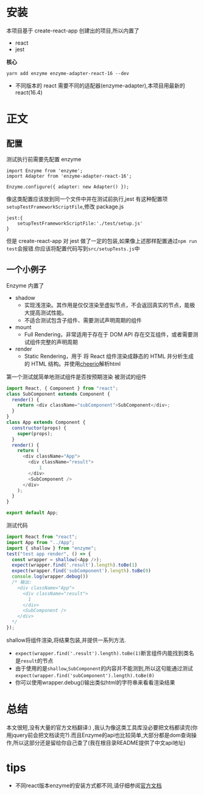 # 安装

本项目基于 create-react-app 创建出的项目,所以内置了

- react
- jest

**核心**

```
yarn add enzyme enzyme-adapter-react-16 --dev
```

- 不同版本的 react 需要不同的适配器(enzyme-adapter),本项目用最新的 react(16.4)

# 正文

## 配置

测试执行前需要先配置 enzyme

```
import Enzyme from 'enzyme';
import Adapter from 'enzyme-adapter-react-16';

Enzyme.configure({ adapter: new Adapter() });
```

像这类配置应该放到同一个文件中并在测试前执行,jest 有这种配置项`setupTestFrameworkScriptFile`,修改 package.js

```
jest:{
    setupTestFrameworkScriptFile:'./test/setup.js'
}
```

但是 create-react-app 对 jest 做了一定的包装,如果像上述那样配置通过`npm run test`会报错.你应该将配置代码写到`src/setupTests.js`中

## 一个小例子

Enzyme 内置了

- shadow
  - 实现浅渲染。其作用是仅仅渲染至虚拟节点，不会返回真实的节点，能极大提高测试性能。
  - 不适合测试包含子组件、需要测试声明周期的组件
- mount
  - Full Rendering，非常适用于存在于 DOM API 存在交互组件，或者需要测试组件完整的声明周期
- render
  - Static Rendering，用于 将 React 组件渲染成静态的 HTML 并分析生成的 HTML 结构。并使用[cheerio](https://cheerio.js.org/)解析html

第一个测试就简单地测试组件是否按预期渲染
被测试的组件

```JavaScript
import React, { Component } from "react";
class SubComponent extends Component {
  render() {
    return <div className="subComponent">SubComponent</div>;
  }
}
class App extends Component {
  constructor(props) {
    super(props);
  }
  render() {
    return (
      <div className="App">
        <div className="result">
            1
        </div>
        <SubComponent />
      </div>
    );
  }
}

export default App;
```

测试代码
``` Javascript
import React from "react";
import App from "../App";
import { shallow } from "enzyme";
test("test app render", () => {
  const wrapper = shallow(<App />);
  expect(wrapper.find('.result').length).toBe(1)
  expect(wrapper.find('subComponent').length).toBe(0)
  console.log(wrapper.debug())
  /* 输出:
    <div className="App">
      <div className="result">
        1
      </div>
      <SubComponent />
    </div>
  */
});
```
shallow将组件渲染,将结果包装,并提供一系列方法.

- `expect(wrapper.find('.result').length).toBe(1)`断言组件内能找到类名是`result`的节点
- 由于使用的是`shallow`,`SubComponent`的内容并不能测到,所以这句能通过测试`expect(wrapper.find('subComponent').length).toBe(0)`
- 你可以使用wrapper.debug()输出类似html的字符串来看看渲染结果

# 总结

本文很短,没有大量的官方文档翻译:) ,我认为像这类工具库没必要把文档都读完(你用jquery前会把文档读完?).而且Enzyme的api也比较简单,大部分都是dom查询操作,所以这部分还是留给你自己查了(我在根目录README提供了中文api地址) 





# tips

- 不同react版本enzyme的安装方式都不同,请仔细参阅[官方文档](http://airbnb.io/enzyme/docs/installation/)